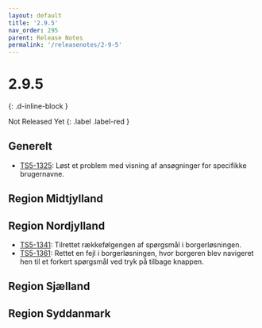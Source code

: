 ```yaml
---
layout: default
title: '2.9.5'
nav_order: 295
parent: Release Notes
permalink: '/releasenotes/2-9-5'
---
```


# 2.9.5
{: .d-inline-block }

Not Released Yet
{: .label .label-red }

## Generelt
- [TS5-1325](https://sd.trifork.com/browse/TS5-1326): Løst et problem med visning af ansøgninger for specifikke brugernavne.

## Region Midtjylland

## Region Nordjylland
- [TS5-1341](https://sd.trifork.com/browse/TS5-1341): Tilrettet rækkefølgengen af spørgsmål i borgerløsningen.
- [TS5-1361](https://sd.trifork.com/browse/TS5-1361): Rettet en fejl i borgerløsningen, hvor borgeren blev navigeret hen til et forkert spørgsmål ved tryk på tilbage knappen.

## Region Sjælland

## Region Syddanmark
